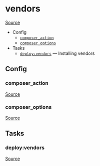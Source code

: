 <!-- DO NOT EDIT THIS FILE! -->
<!-- Instead edit recipe/deploy/vendors.php -->
<!-- Then run bin/docgen -->

# vendors

[Source](/recipe/deploy/vendors.php)



* Config
  * [`composer_action`](#composer_action)
  * [`composer_options`](#composer_options)
* Tasks
  * [`deploy:vendors`](#deployvendors) — Installing vendors

## Config
### composer_action
[Source](/recipe/deploy/vendors.php#L5)



### composer_options
[Source](/recipe/deploy/vendors.php#L7)




## Tasks
### deploy:vendors
[Source](/recipe/deploy/vendors.php#L24)



